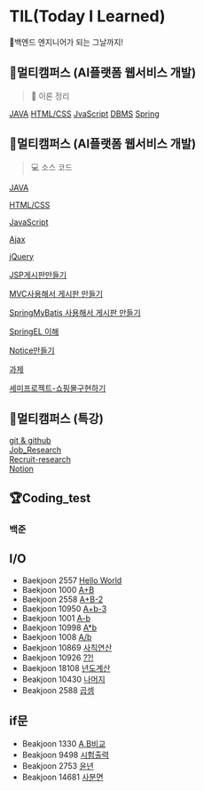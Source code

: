# TIL(Today I Learned)

🙌백엔드 엔지니어가 되는 그날까지!

## 📖멀티캠퍼스 (AI플랫폼 웹서비스 개발)

> 📓 이론 정리

[JAVA](./JAVA/)
[HTML/CSS](./HTML/)
[JvaScript](./JavaScript/)
[DBMS](./DBMS/)
[Spring](./spring/)

## 📖멀티캠퍼스 (AI플랫폼 웹서비스 개발)

> 💻 소스 코드

[JAVA](https://github.com/In-HyeokJang/MLP_Java)

[HTML/CSS](https://github.com/In-HyeokJang/MLP_HTML-CSS)

[JavaScript](https://github.com/In-HyeokJang/MLP_JavaScript)

[Ajax](https://github.com/In-HyeokJang/MLP_Ajax)

[jQuery](https://github.com/In-HyeokJang/MLP_jQuery)

[JSP게시판만들기](https://github.com/In-HyeokJang/MLP_webtest)

[MVC사용해서 게시판 만들기](https://github.com/In-HyeokJang/mvc-MLP)

[SpringMyBatis 사용해서 게시판 만들기](https://github.com/In-HyeokJang/TIL/tree/master/spring/Spring%EC%B6%94%EA%B0%80%EC%84%A4%EC%A0%95/spring_bbs)

[SpringEL 이해](https://github.com/In-HyeokJang/TIL/tree/master/spring/SpringEL)

[Notice만들기](https://github.com/In-HyeokJang/TIL/tree/master/spring/springNotice/notice)

[과제](https://github.com/In-HyeokJang/TIL/tree/master/spring/spring%EA%B3%BC%EC%A0%9C)

[세미프로젝트-쇼핑몰구현하기](https://github.com/In-HyeokJang/TIL/tree/master/spring/shopping)

## 📖멀티캠퍼스 (특강)

[git & github](./git%26github/)<br>
[Job_Research](./Job_Research/)<br>
[Recruit-research](./recruit-research/)<br>
[Notion](https://in-hyeokjang.notion.site/Ethan-c6951f05056149679b12d237b8fe53fe)

## 🏆Coding_test

### 백준

## I/O

- Baekjoon 2557 [Hello World](https://github.com/In-HyeokJang/Coding_test/blob/master/BaekJoon/io/CodingTest220511.md)
- Baekjoon 1000 [A+B](https://github.com/In-HyeokJang/Coding_test/blob/master/BaekJoon/io/CodingTest220511.md)
- Baekjoon 2558 [A+B-2](https://github.com/In-HyeokJang/Coding_test/blob/master/BaekJoon/io/CodingTest220511.md)
- Baekjoon 10950 [A+b-3](https://github.com/In-HyeokJang/Coding_test/blob/master/BaekJoon/io/CodingTest220512.md)
- Baekjoon 1001 [A-b](https://github.com/In-HyeokJang/Coding_test/blob/master/BaekJoon/io/CodingTest220512.md)
- Baekjoon 10998 [A\*b](https://github.com/In-HyeokJang/Coding_test/blob/master/BaekJoon/io/CodingTest220512.md)
- Baekjoon 1008 [A/b](https://github.com/In-HyeokJang/Coding_test/blob/master/BaekJoon/io/CodingTest220512.md)
- Baekjoon 10869 [사칙연산](https://github.com/In-HyeokJang/Coding_test/blob/master/BaekJoon/io/CodingTest220516.md)
- Baekjoon 10926 [??!](https://github.com/In-HyeokJang/Coding_test/blob/master/BaekJoon/io/CodingTest220516.md)
- Baekjoon 18108 [년도계산](https://github.com/In-HyeokJang/Coding_test/blob/master/BaekJoon/io/CodingTest220516.md)
- Beakjoon 10430 [나머지](https://github.com/In-HyeokJang/Coding_test/blob/master/BaekJoon/io/CodingTest220517.md)
- Beakjoon 2588 [곱셈](https://github.com/In-HyeokJang/Coding_test/blob/master/BaekJoon/io/CodingTest220517.md)

## if문

- Beakjoon 1330 [A,B비교](https://github.com/In-HyeokJang/Coding_test/blob/master/BaekJoon/if%EB%AC%B8/CondingTest220520.md)
- Beakjoon 9498 [시험출력](https://github.com/In-HyeokJang/Coding_test/blob/master/BaekJoon/if%EB%AC%B8/CondingTest220520.md)
- Beakjoon 2753 [윤년](https://github.com/In-HyeokJang/Coding_test/blob/master/BaekJoon/if%EB%AC%B8/CodingTest220527.md)
- Beakjoon 14681 [사분면](https://github.com/In-HyeokJang/Coding_test/blob/master/BaekJoon/if%EB%AC%B8/CodingTest220527.md)
